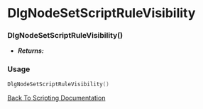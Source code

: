 # DlgNodeSetScriptRuleVisibility

### DlgNodeSetScriptRuleVisibility()
- ***Returns:*** 

### Usage

```Lua
DlgNodeSetScriptRuleVisibility()
```


[Back To Scripting Documentation](../README.md)
